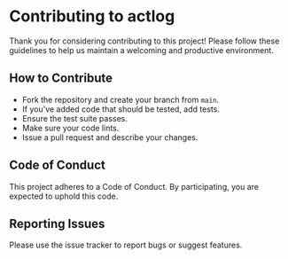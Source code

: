 # Contributing to actlog

Thank you for considering contributing to this project! Please follow these guidelines to help us maintain a welcoming and productive environment.

## How to Contribute

- Fork the repository and create your branch from `main`.
- If you've added code that should be tested, add tests.
- Ensure the test suite passes.
- Make sure your code lints.
- Issue a pull request and describe your changes.

## Code of Conduct

This project adheres to a Code of Conduct. By participating, you are expected to uphold this code.

## Reporting Issues

Please use the issue tracker to report bugs or suggest features.
